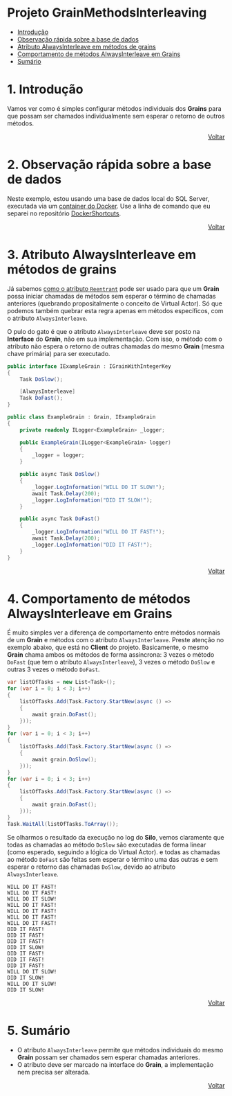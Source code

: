 # Projeto GrainMethodsInterleaving

- [Introdução](#1-introdução)
- [Observação rápida sobre a base de dados](#2-observação-rápida-sobre-a-base-de-dados)
- [Atributo AlwaysInterleave em métodos de grains](#3-atributo-alwaysinterleave-em-métodos-de-grains)
- [Comportamento de métodos AlwaysInterleave em Grains](#4-comportamento-de-métodos-alwaysinterleave-em-grains)
- [Sumário](#5-sumário)

# 1. Introdução

Vamos ver como é simples configurar métodos individuais dos **Grains** para que possam ser chamados individualmente sem esperar o retorno de outros métodos.

<div align="right">
	
[Voltar](#projeto-grainmethodsinterleaving)

</div>

# 2. Observação rápida sobre a base de dados

Neste exemplo, estou usando uma base de dados local do SQL Server, executada via um [container do Docker](https://www.docker.com). Use a linha de comando que eu separei no repositório [DockerShortcuts](https://github.com/prrandrade/DockerShortcuts).

<div align="right">
	
[Voltar](#projeto-grainmethodsinterleaving)

</div>

# 3. Atributo AlwaysInterleave em métodos de grains

Já sabemos [como o atributo `Reentrant`](https://github.com/prrandrade/OrleansStudy/tree/master/Projetos/14-GrainReentrancy) pode ser usado para que um **Grain** possa iniciar chamadas de métodos sem esperar o término de chamadas anteriores (quebrando propositalmente o conceito de Virtual Actor). Só que podemos também quebrar esta regra apenas em métodos específicos, com o atributo `AlwaysInterleave`.

O pulo do gato é que o atributo `AlwaysInterleave` deve ser posto na **Interface** do **Grain**, não em sua implementação. Com isso, o método com o atributo não espera o retorno de outras chamadas do mesmo **Grain** (mesma chave primária) para ser executado.

```csharp
public interface IExampleGrain : IGrainWithIntegerKey
{
	Task DoSlow();

	[AlwaysInterleave]
	Task DoFast();
}
```

```csharp
public class ExampleGrain : Grain, IExampleGrain
{
	private readonly ILogger<ExampleGrain> _logger;

	public ExampleGrain(ILogger<ExampleGrain> logger)
	{
		_logger = logger;
	}

	public async Task DoSlow()
	{
		_logger.LogInformation("WILL DO IT SLOW!");
		await Task.Delay(200);
		_logger.LogInformation("DID IT SLOW!");
	}

	public async Task DoFast()
	{
		_logger.LogInformation("WILL DO IT FAST!");
		await Task.Delay(200);
		_logger.LogInformation("DID IT FAST!");
	}
}
```

<div align="right">
	
[Voltar](#projeto-grainmethodsinterleaving)

</div>

# 4. Comportamento de métodos AlwaysInterleave em Grains

É muito simples ver a diferença de comportamento entre métodos normais de um **Grain** e métodos com o atributo `AlwaysInterleave`. Preste atenção no exemplo abaixo, que está no **Client** do projeto. Basicamente, o mesmo **Grain** chama ambos os métodos de forma assíncrona: 3 vezes o método `DoFast` (que tem o atributo `AlwaysInterleave`), 3 vezes o método `DoSlow` e outras 3 vezes o método `DoFast`.

```csharp
var listOfTasks = new List<Task>();
for (var i = 0; i < 3; i++)
{
	listOfTasks.Add(Task.Factory.StartNew(async () =>
	{
		await grain.DoFast();
	}));
}
for (var i = 0; i < 3; i++)
{
	listOfTasks.Add(Task.Factory.StartNew(async () =>
	{
		await grain.DoSlow();
	}));
}
for (var i = 0; i < 3; i++)
{
	listOfTasks.Add(Task.Factory.StartNew(async () =>
	{
		await grain.DoFast();
	}));
}
Task.WaitAll(listOfTasks.ToArray());
```

Se olharmos o resultado da execução no log do **Silo**, vemos claramente que todas as chamadas ao método `DoSlow` são executadas de forma linear (como esperado, seguindo a lógica do Virtual Actor). e todas as chamadas ao método `DoFast` são feitas sem esperar o término uma das outras e sem esperar o retorno das chamadas `DoSlow`, devido ao atributo `AlwaysInterleave`.

```
WILL DO IT FAST!
WILL DO IT FAST!
WILL DO IT SLOW!
WILL DO IT FAST!
WILL DO IT FAST!
WILL DO IT FAST!
WILL DO IT FAST!
DID IT FAST!
DID IT FAST!
DID IT FAST!
DID IT SLOW!
DID IT FAST!
DID IT FAST!
DID IT FAST!
WILL DO IT SLOW!
DID IT SLOW!
WILL DO IT SLOW!
DID IT SLOW!
```

<div align="right">
	
[Voltar](#projeto-grainmethodsinterleaving)

</div>

# 5. Sumário

- O atributo `AlwaysInterleave` permite que métodos individuais do mesmo **Grain** possam ser chamados sem esperar chamadas anteriores.
- O atributo deve ser marcado na interface do **Grain**, a implementação nem precisa ser alterada.

<div align="right">
	
[Voltar](#projeto-grainmethodsinterleaving)

</div>